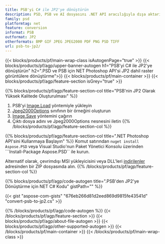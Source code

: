 ```yaml
---
title: PSB'yi C# ile JP2'ye dönüştürün
description: PSD, PSB ve AI dosyasını .NET API aracılığıyla dışa aktarın
family: psd
platformtag: net
feature: conversion
informat: PSB
outformat: JP2
otherformats: BMP GIF JPEG JPEG2000 PDF PNG PSD TIFF
url: psb-to-jp2/
---
```


{{< blocks/products/pf/main-wrap-class isAutogenPage="true" >}}
{{< blocks/products/pf/agp/upper-banner-autogen h1="PSB'yi C# ile JP2'ye dönüştürün" h2=".PSD ve PSB için NET Photoshop API'si JP2 dahil raster görüntülere dönüştürme">}}
{{< blocks/products/pf/main-container >}}
{{< blocks/products/pf/agp/feature-section isGrey="true" >}}

{{% blocks/products/pf/agp/feature-section-col title="PSB'nin JP2 Olarak Yüksek Kalitede Oluşturulması" %}}
1. PSB'yi [Image.Load](https://apireference.aspose.com/psd/net/aspose.psd/image/methods/load/index) yöntemiyle yükleyin
1. [Jpeg2000Options](https://apireference.aspose.com/psd/net/aspose.psd.imageoptions/Jpeg2000Options) sınıfının bir örneğini oluşturun
1. [Image.Save](https://apireference.aspose.com/psd/net/aspose.psd/image/methods/save/index) yöntemini çağırın
1. Çıktı dosya adını ve Jpeg2000Options nesnesini iletin
{{% /blocks/products/pf/agp/feature-section-col %}}

{{% blocks/products/pf/agp/feature-section-col title=".NET Photoshop API'sini Kullanmaya Başlayın" %}}
Komut satırından ```nuget install Aspose.PSD``` veya Visual Studio'nun Paket Yönetici Konsolu üzerinden ```Install-Package Aspose.PSD`` ile kurun.

Alternatif olarak, çevrimdışı MSI yükleyicisini veya DLL'leri [indirilenler](https://releases.aspose.com/psd/net) adresinden bir ZIP dosyasında alın.
{{% /blocks/products/pf/agp/feature-section-col %}}

{{% blocks/products/pf/agp/code-autogen title=".PSB'den JP2'ye Dönüştürme için NET C# Kodu" gistPath="" %}}

{{< gist "aspose-com-gists" "676eb266d81d2eed869d9815fe43541d" "convert-psb-to-jp2.cs" >}}

{{% /blocks/products/pf/agp/code-autogen %}}
{{< /blocks/products/pf/agp/feature-section >}}
{{< blocks/products/pf/agp/about-file-autogen >}}
{{< blocks/products/pf/agp/other-supported-autogen >}}
{{< /blocks/products/pf/main-container >}}
{{< /blocks/products/pf/main-wrap-class >}}
